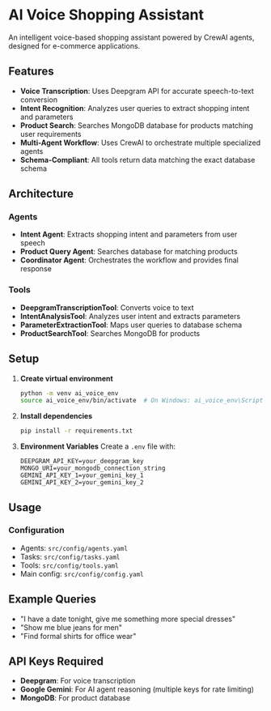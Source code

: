 # AI Voice Shopping Assistant

An intelligent voice-based shopping assistant powered by CrewAI agents, designed for e-commerce applications.

## Features

- **Voice Transcription**: Uses Deepgram API for accurate speech-to-text conversion
- **Intent Recognition**: Analyzes user queries to extract shopping intent and parameters
- **Product Search**: Searches MongoDB database for products matching user requirements
- **Multi-Agent Workflow**: Uses CrewAI to orchestrate multiple specialized agents
- **Schema-Compliant**: All tools return data matching the exact database schema

## Architecture

### Agents
- **Intent Agent**: Extracts shopping intent and parameters from user speech
- **Product Query Agent**: Searches database for matching products
- **Coordinator Agent**: Orchestrates the workflow and provides final response

### Tools
- **DeepgramTranscriptionTool**: Converts voice to text
- **IntentAnalysisTool**: Analyzes user intent and extracts parameters
- **ParameterExtractionTool**: Maps user queries to database schema
- **ProductSearchTool**: Searches MongoDB for products

## Setup

1. **Create virtual environment**
   ```bash
   python -m venv ai_voice_env
   source ai_voice_env/bin/activate  # On Windows: ai_voice_env\Scripts\activate
   ```

1. **Install dependencies**
   ```bash
   pip install -r requirements.txt
   ```

3. **Environment Variables**
   Create a `.env` file with:
   ```env
   DEEPGRAM_API_KEY=your_deepgram_key
   MONGO_URI=your_mongodb_connection_string
   GEMINI_API_KEY_1=your_gemini_key_1
   GEMINI_API_KEY_2=your_gemini_key_2
   ```

## Usage

### Configuration
- Agents: `src/config/agents.yaml`
- Tasks: `src/config/tasks.yaml`
- Tools: `src/config/tools.yaml`
- Main config: `src/config/config.yaml`


## Example Queries

- "I have a date tonight, give me something more special dresses"
- "Show me blue jeans for men"
- "Find formal shirts for office wear"

## API Keys Required

- **Deepgram**: For voice transcription
- **Google Gemini**: For AI agent reasoning (multiple keys for rate limiting)
- **MongoDB**: For product database

